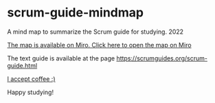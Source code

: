 # scrum-guide-mindmap
A mind map to summarize the Scrum guide for studying. 2022

[The map is available on Miro. Click here to open the map on Miro](https://miro.com/app/board/uXjVPMtdHeE=/)

The text guide is available at the page https://scrumguides.org/scrum-guide.html

[I accept coffee :)](https://github.com/sponsors/Whoeza/sponsorships?sponsor=Whoeza&preview=true&frequency=one-time&amount=1)

Happy studying!
